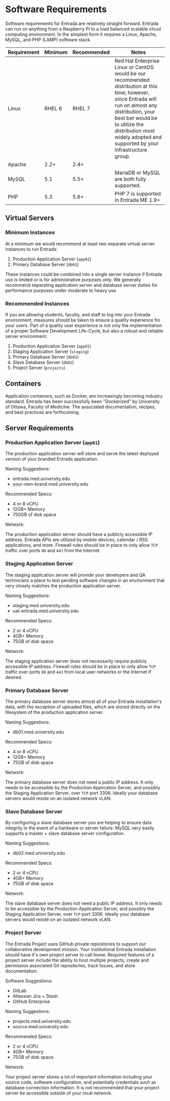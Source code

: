 # Software Requirements

Software requirements for Entrada are relatively straight forward. Entrada can run on anything from a Raspberry Pi to a load balanced scalable cloud computing environment. In the simplest form it requires a Linux, Apache, MySQL, and PHP (LAMP) software stack.

| Requirement | Minimum | Recommended | Notes |
| ----------- | ------- | ----------- | ----- |
| Linux | RHEL 6 | RHEL 7 | Red Hat Enterprise Linux or CentOS would be our recommended distribution at this time; however, since Entrada will run on almost any distribution, your best bet would be to utilize the distribution most widely adopted and supported by your infrastructure group. |
| Apache | 2.2+ | 2.4+ | | 
| MySQL | 5.1 | 5.5+ | MariaDB or MySQL are both fully supported. |
| PHP | 5.3 | 5.6+ | PHP 7 is supported in Entrada ME 1.9+ | 


## Virtual Servers

### Minimum Instances

At a minimum we would recommend at least two separate virtual server instances to run Entrada:

1. Production Application Server (`app01`)
2. Primary Database Server (`db01`)

These instances could be combined into a single server instance if Entrada use is limited or is for administrative purposes only. We generally recommend separating application server and database server duties for performance purposes under moderate to heavy use.

### Recommended Instances

If you are allowing students, faculty, and staff to log into your Entrada environment, measures should be taken to ensure a quality experience for your users. Part of a quality user experience is not only the implementation of a proper Software Development Life-Cycle, but also a robust and reliable server environment. 

1. Production Application Server (`app01`)
2. Staging Application Server (`staging`)
3. Primary Database Server (`db01`)
4. Slave Database Server (`db02`)
5. Project Server (`projects`)

## Containers

Application containers, such as Docker, are increasingly becoming industry standard. Entrada has been successfully been "Dockerized" by University of Ottawa, Faculty of Medicine. The associated documentation, recipes, and best practices are forthcoming.    

## Server Requirements

### Production Application Server (`app01`)

The production application server will store and serve the latest deployed version of your branded Entrada application.

Naming Suggestions:

* entrada.med.university.edu
* your-own-brand.med.university.edu

Recommended Specs:

* 4 or 8 vCPU
* 12GB+ Memory
* 750GB of disk space

Network:

The production application server should have a publicly accessible IP address. Entrada APIs are utilized by mobile devices, calendar / RSS applications, and more. Firewall rules should be in place to only allow `TCP` traffic over ports `80` and `443` from the Internet.

### Staging Application Server

The staging application server will provide your developers and QA technicians a place to test pending software changes in an environment that very closely matches the production application server.

Naming Suggestions:

* staging.med.university.edu
* uat-entrada.med.university.edu

Recommended Specs:

* 2 or 4 vCPU
* 4GB+ Memory
* 75GB of disk space

Network:

The staging application server does not necessarily require publicly accessible IP address. Firewall rules should be in place to only allow `TCP` traffic over ports `80` and `443` from local user networks or the Internet if desired.


### Primary Database Server

The primary database server stores almost all of your Entrada installation's data, with the exception of uploaded files, which are stored directly on the filesystem of the production application server.

Naming Suggestions:

* db01.med.university.edu

Recommended Specs:

* 4 or 8 vCPU
* 12GB+ Memory
* 75GB of disk space

Network:

The primary database server does not need a public IP address. It only needs to be accessible by the Production Application Server, and possibly the Staging Application Server, over `TCP` port 3306. Ideally your database servers would reside on an isolated network vLAN.

### Slave Database Server

By configuring a slave database server you are helping to ensure data integrity in the event of a hardware or server failure. MySQL very easily supports a master + slave database server configuration.

Naming Suggestions:

* db02.med.university.edu

Recommended Specs:

* 2 or 4 vCPU
* 4GB+ Memory
* 75GB of disk space

Network:

The slave database server does not need a public IP address. It only needs to be accessible by the Production Application Server, and possibly the Staging Application Server, over `TCP` port 3306. Ideally your database servers would reside on an isolated network vLAN.


### Project Server

The Entrada Project uses GitHub private repositories to support our collaborative development mission. Your institutional Entrada installation should have it's own project server to call home. Required features of a project server include the ability to host multiple projects, create and permission associated Git repositories, track Issues, and store documentation.

Software Suggestions:

* GitLab
* Atlassian Jira + Stash
* GitHub Enterprise

Naming Suggestions:

* projects.med.university.edu
* source.med.university.edu

Recommended Specs:

* 2 or 4 vCPU
* 4GB+ Memory
* 75GB of disk space

Network:

Your project server stores a lot of important information including your source code, software configuration, and potentially credentials such as database connection information. It is not recommended that your project server be accessible outside of your local network.
